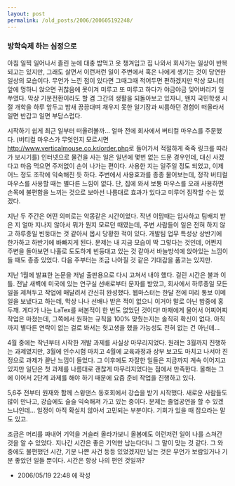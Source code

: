 ```yaml
---
layout: post
permalink: /old_posts/2006/200605192248/
---
```


### 방학숙제 하는 심정으로

아침 일찍 일어나서 졸린 눈에 대충 밥먹고 옷 챙겨입고 집 나와서 회사가는 일상이 반복되고는 있지만, 그래도 살면서 이런저런 일이 주변에서 혹은 나에게 생기는 것이 당연한 일상의 모습이다. 무언가 느낀 점이 있다면 그때그때 적어두면 편하겠지만 막상 모니터 앞에 멍하니 앉으면 귀찮음에 못이겨 미루고 또 미루고 하다가 야금야금 잊어버리기 일쑤였다.
막상 기분전환이라도 할 겸 그간의 생활을 되돌아보고 있자니, 왠지 국민학생 시절 개학을 하루 앞두고 밤새 끙끙대며 채우지 못한 일기장과 씨름하던 경험이 떠올라서 일면 반갑고 일면 부담스럽다.

시작하기 쉽게 최근 일부터 떠올려볼까...
얼마 전에 회사에서 버티컬 마우스를 주문했다. (버티컬 마우스가 무엇인지 모르시면 <a href="http://www.verticalmouse.co.kr/order.php">http://www.verticalmouse.co.kr/order.php</a>로 들어가서 적절하게 죽죽 링크를 따라가 보시기를) 인터넷으로 물건을 사는 일은 일년에 몇번 없는 드문 경우인데, 대신 사겠다고 마음 먹으면 주저없이 손이 나가는 편이다. 사용한 지는 일주일 정도 되었고, 이제 어느 정도 조작에 익숙해진 듯 하다. 주변에서 사용효과를 종종 물어보는데, 정작 버티컬 마우스를 사용할 때는 별다른 느낌이 없다. 단, 집에 와서 보통 마우스를 오래 사용하면 손목에 불편함을 느끼는 것으로 보아선 나름대로 효과가 있다고 미루어 짐작할 수는 있겠다.

지난 두 주간은 어떤 의미로는 악몽같은 시간이었다. 작년 이맘때는 입사하고 팀배치 받은 지 얼마 지나지 않아서 뭐가 뭔지 모르던 때였는데, 주변 사람들이 일은 전혀 하지 않고 하루종일 빈둥대는 것 같아서 몹시 당황한 적이 있다. 개발팀 업무 특성상 상반기에 한가하고 하반기에 바빠지게 된다. 문제는 내 지금 모습이 딱 그렇다는 것인데, 어쩐지 주변을 돌아보면 나홀로 도도하게 빈둥대고 있는 것 같아서 바늘방석에 앉아있는 느낌이 들 때도 종종 있었다. 다음 주부터는 조금 나아질 것 같은 기대감을 품고는 있지만.

지난 1월에 발표한 논문을 저널 출판용으로 다시 고쳐서 내야 했다. 걸린 시간은 불과 이틀. 전날 새벽에 미국에 있는 연구실 선배로부터 문자를 받았고, 회사에서 하루종일 모든 일을 제쳐두고 작업에 매달려서 간신히 완성했다. 웹마스터는 한달 전에 미리 통보 이메일을 보냈다고 하는데, 막상 나나 선배나 받은 적이 없으니 이거야 말로 아닌 밤중에 홍두깨. 게다가 나는 LaTex를 써본적이 한 번도 없었던 것이다! 마재에게 물어서 어찌어찌 작업은 마쳤는데, 그쪽에서 원하는 규칙을 100% 맞췄는지는 솔직히 확신이 없다. 아직까지 별다른 연락이 없는 걸로 봐서는 헛고생을 했을 가능성도 전혀 없는 건 아닌데... 

4월 중에는 작년부터 시작한 개발 과제를 사실상 마무리지었다. 원래는 3월까지 진행하는 과제였지만, 3월에 인수시험 마치고 4월에 교육과정과 상부 보고도 마치고 나서야 진정으로 과제가 끝난 느낌이 들었다. 그 이후에도 자잘한 일들은 지금까지 계속 이어지고 있지만 일단은 첫 과제를 나름대로 괜찮게 마무리지었다는 점에서 만족한다. 올해는 그에 이어서 2단계 과제를 해야 하기 때문에 요즘 준비 작업을 진행하고 있다.

5,6주 전부터 원재와 함께 스윙댄스 동호회에서 강습을 받기 시작했다. 새로운 사람들도 많이 만나고, 강습에도 슬슬 익숙해져 가고 있는 중이다. 문제는 졸업공연을 할 수 있겠느냐인데... 일정이 아직 확실치 않아서 고민되는 부분이다. 기회가 있을 때 잡으라는 말도 있고.

조금은 머리를 짜내어 기억을 거슬러 올라가보니 올봄에도 이런저런 일이 나를 스쳐간 것을 알 수 있었다. 지나간 시간은 좋은 기억만 남는다더니 그 말이 맞는 것 같다. 그 와중에도 불편했던 시간, 기분 나쁜 사건 등등 있었겠지만 남는 것은 무언가 보람있거나 기분 좋았던 일들 뿐이다. 시간은 항상 나의 편인 것일까?





- 2006/05/19 22:48 에 작성